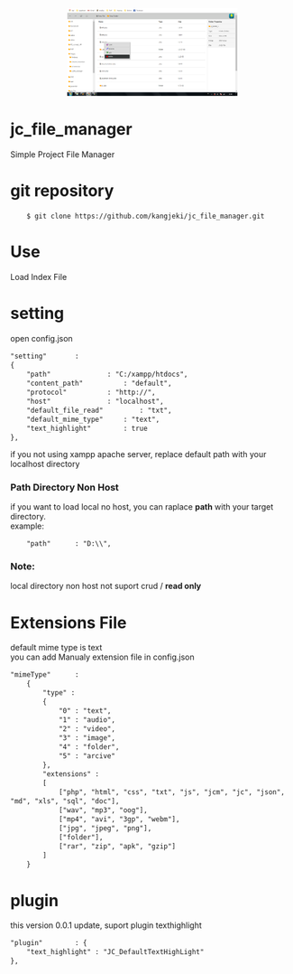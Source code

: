 <div style="text-align: center;">
	<img src="sc.png" style="width: 60%;">
</div>

# jc_file_manager
Simple Project File Manager

# git repository

		$ git clone https://github.com/kangjeki/jc_file_manager.git

# Use
Load Index File

# setting
open config.json

	"setting" 		: 
	{
		"path" 				: "C:/xampp/htdocs",
		"content_path"			: "default",
		"protocol" 			: "http://",			
		"host" 				: "localhost",
		"default_file_read"			: "txt",
		"default_mime_type" 	: "text",
		"text_highlight"		: true
	},

if you not using xampp apache server, replace default path with your localhost directory

<h3>Path Directory Non Host</h3>

if you want to load local no host, you can raplace <b>path</b> with your target directory.
<br>
example:

		"path" 		: "D:\\",
<h3>Note: </h3>
local directory non host not suport crud / <b>read only</b>

# Extensions File
default mime type is text <br>
you can add Manualy extension file in config.json

	"mimeType" 		: 
		{
			"type" : 
			{
				"0"	: "text",
				"1" : "audio",
				"2" : "video",
				"3" : "image",
				"4" : "folder",
				"5" : "arcive"
			},
			"extensions" :
			[
				["php", "html", "css", "txt", "js", "jcm", "jc", "json", "md", "xls", "sql", "doc"],
				["wav", "mp3", "oog"],
				["mp4", "avi", "3gp", "webm"],
				["jpg", "jpeg", "png"],
				["folder"],
				["rar", "zip", "apk", "gzip"]
			]
		}


# plugin
this version 0.0.1 update, suport plugin texthighlight

	"plugin" 		: {
		"text_highlight" : "JC_DefaultTextHighLight"
	},


